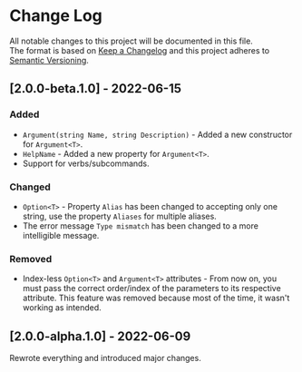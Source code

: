 # Change Log
All notable changes to this project will be documented in this file.
</br>
The format is based on [Keep a Changelog](http://keepachangelog.com/)
and this project adheres to [Semantic Versioning](http://semver.org/).

## [2.0.0-beta.1.0] - 2022-06-15
### Added
* `Argument(string Name, string Description)` - Added a new constructor for `Argument<T>`.
* `HelpName` - Added a new property for `Argument<T>`.
* Support for verbs/subcommands.

### Changed
* `Option<T>` - Property `Alias` has been changed to accepting only one string, use the property `Aliases` for multiple aliases.
* The error message `Type mismatch`  has been changed to  a more intelligible message.

### Removed
* Index-less `Option<T>` and `Argument<T>` attributes  - From now on, you must pass the correct order/index of the parameters to its respective attribute. This feature was removed because most of the time, it wasn't working as intended.

## [2.0.0-alpha.1.0] - 2022-06-09
Rewrote everything and introduced major changes.
